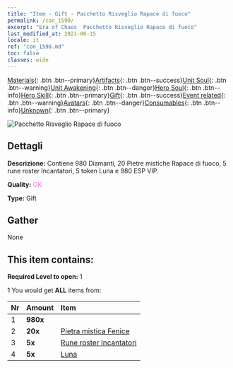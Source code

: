 ```yaml
---
title: "Item - Gift - Pacchetto Risveglio Rapace di fuoco"
permalink: /con_1590/
excerpt: "Era of Chaos  Pacchetto Risveglio Rapace di fuoco"
last_modified_at: 2021-06-15
locale: it
ref: "con_1590.md"
toc: false
classes: wide
---
```

 [Materials](/ItemsIT/){: .btn .btn--primary}[Artifacts](/ItemsIT/Artifacts/){: .btn .btn--success}[Unit Soul](/ItemsIT/UnitSoul/){: .btn .btn--warning}[Unit Awakening](/ItemsIT/UnitAwakening/){: .btn .btn--danger}[Hero Soul](/ItemsIT/HeroSoul/){: .btn .btn--info}[Hero Skill](/ItemsIT/HeroSkill/){: .btn .btn--primary}[Gift](/ItemsIT/Gift/){: .btn .btn--success}[Event related](/ItemsIT/Events/){: .btn .btn--warning}[Avatars](/ItemsIT/Avatars/){: .btn .btn--danger}[Consumables](/ItemsIT/Consumables/){: .btn .btn--info}[Unknown](/ItemsIT/Unknown/){: .btn .btn--primary}

 ![Pacchetto Risveglio Rapace di fuoco](/images/t/i_907202.png)

## Dettagli
 **Descrizione:** Contiene 980 Diamanti, 20 Pietre mistiche Rapace di fuoco, 5 rune roster Incantatori, 5 token Luna e 980 ESP VIP.

 **Quality:** <span style="color: #DA70D6">OK</span>

 **Type:** Gift

## Gather

  None

## This item contains:

 **Required Level to open:** 1

 1 You would get **ALL** items  from:

  | Nr | Amount |     Item    |
  |:---|:-------|:------------|
  | 1 |  **980x** | <i class="fas fa-gem"/> |  | 
  | 2 |  **20x** | [Pietra mistica Fenice](/ItemsIT/unt_348/) |  | 
  | 3 |  **5x** | [Rune roster Incantatori](/ItemsIT/con_746/) |  | 
  | 4 |  **5x** | [Luna](/ItemsIT/her_378/) |  | 
